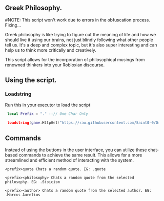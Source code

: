 ## Greek Philosophy.

#NOTE: This script won't work due to errors in the obfuscation process. Fixing...

Greek philosophy is like trying to figure out the meaning of life and how we should live it using our brains, not just blindly following what other people tell us. It's a deep and complex topic, but it's also super interesting and can help us to think more critically and creatively.

This script allows for the incorporation of philosophical musings from renowned thinkers into your Robloxian discourse.


## Using the script.

### Loadstring
Run this in your executor to load the script
 ```lua
  local Prefix = "." --// One Char Only
  
  loadstring(game:HttpGet("https://raw.githubusercontent.com/Saint0-0/Greek-Philosophy-Bot/main/Main.lua"))()
  ```
  
## Commands
Instead of using the buttons in the user interface, you can utilize these chat-based commands to achieve the same result. This allows for a more streamlined and efficient method of interacting with the system.

```
<prefix>quote Chats a random quote. EG: .quote

<prefix><philosophy> Chats a random quote from the selected philosophy. EG: .Stoicism

<prefix><author> Chats a random quote from the selected author. EG: .Marcus Aurelius
```
